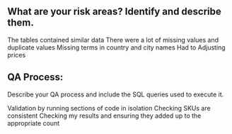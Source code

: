 ## What are your risk areas? Identify and describe them.

The tables contained similar data
There were a lot of missing values and duplicate values
Missing terms in country and city names
Had to Adjusting prices

## QA Process:
Describe your QA process and include the SQL queries used to execute it.

Validation by running sections of code in isolation
Checking SKUs are consistent
Checking my results and ensuring they added up to the appropriate count

